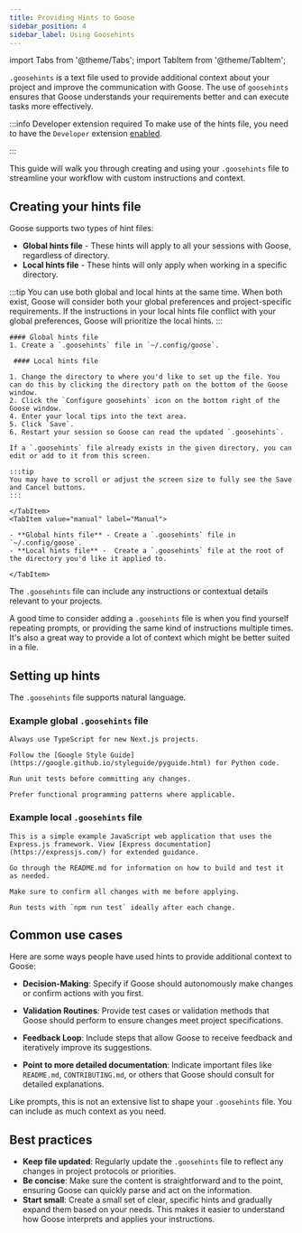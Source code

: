 ```yaml
---
title: Providing Hints to Goose
sidebar_position: 4
sidebar_label: Using Goosehints
---
```


import Tabs from '@theme/Tabs';
import TabItem from '@theme/TabItem';


`.goosehints` is a text file used to provide additional context about your project and improve the communication with Goose. The use of `goosehints` ensures that Goose understands your requirements better and can execute tasks more effectively.

:::info Developer extension required
To make use of the hints file, you need to have the `Developer` extension [enabled](/docs/getting-started/using-extensions).

:::

This guide will walk you through creating and using your `.goosehints` file to streamline your workflow with custom instructions and context.

## Creating your hints file

Goose supports two types of hint files:
- **Global hints file** - These hints will apply to all your sessions with Goose, regardless of directory.
- **Local hints file** -  These hints will only apply when working in a specific directory.

:::tip
You can use both global and local hints at the same time. When both exist, Goose will consider both your global preferences and project-specific requirements. If the instructions in your local hints file conflict with your global preferences, Goose will prioritize the local hints.
:::

<Tabs groupId="interface">
    <TabItem value="ui" label="Goose Desktop" default>

    #### Global hints file
    1. Create a `.goosehints` file in `~/.config/goose`.

     #### Local hints file

    1. Change the directory to where you'd like to set up the file. You can do this by clicking the directory path on the bottom of the Goose window.
    2. Click the `Configure goosehints` icon on the bottom right of the Goose window.
    4. Enter your local tips into the text area.
    5. Click `Save`.
    6. Restart your session so Goose can read the updated `.goosehints`.

    If a `.goosehints` file already exists in the given directory, you can edit or add to it from this screen.

    :::tip
    You may have to scroll or adjust the screen size to fully see the Save and Cancel buttons.
    :::

    </TabItem>
    <TabItem value="manual" label="Manual">
    
    - **Global hints file** - Create a `.goosehints` file in `~/.config/goose`.
    - **Local hints file** -  Create a `.goosehints` file at the root of the directory you'd like it applied to.

    </TabItem>
</Tabs>



The `.goosehints` file can include any instructions or contextual details relevant to your projects.

A good time to consider adding a `.goosehints` file is when you find yourself repeating prompts, or providing the same kind of instructions multiple times. It's also a great way to provide a lot of context which might be better suited in a file.

## Setting up hints

The `.goosehints` file supports natural language.

### Example global `.goosehints` file

```
Always use TypeScript for new Next.js projects.

Follow the [Google Style Guide](https://google.github.io/styleguide/pyguide.html) for Python code.

Run unit tests before committing any changes.

Prefer functional programming patterns where applicable.
```

### Example local `.goosehints` file

```
This is a simple example JavaScript web application that uses the Express.js framework. View [Express documentation](https://expressjs.com/) for extended guidance.

Go through the README.md for information on how to build and test it as needed.

Make sure to confirm all changes with me before applying.

Run tests with `npm run test` ideally after each change.
```

## Common use cases
Here are some ways people have used hints to provide additional context to Goose:

- **Decision-Making**: Specify if Goose should autonomously make changes or confirm actions with you first.

- **Validation Routines**: Provide test cases or validation methods that Goose should perform to ensure changes meet project specifications.

- **Feedback Loop**: Include steps that allow Goose to receive feedback and iteratively improve its suggestions.

- **Point to more detailed documentation**: Indicate important files like `README.md`, `CONTRIBUTING.md`, or others that Goose should consult for detailed explanations.

Like prompts, this is not an extensive list to shape your `.goosehints` file. You can include as much context as you need.

## Best practices

- **Keep file updated**: Regularly update the `.goosehints` file to reflect any changes in project protocols or priorities.
- **Be concise**: Make sure the content is straightforward and to the point, ensuring Goose can quickly parse and act on the information.
- **Start small**: Create a small set of clear, specific hints and gradually expand them based on your needs. This makes it easier to understand how Goose interprets and applies your instructions.

